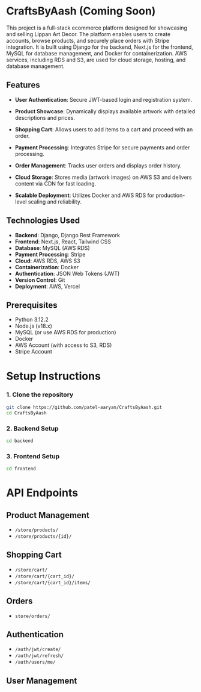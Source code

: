 # CraftsByAash (Coming Soon)

This project is a full-stack ecommerce platform designed for showcasing and selling Lippan Art Decor. The platform enables users to create accounts, browse products, and securely place orders with Stripe integration. It is built using Django for the backend, Next.js for the frontend, MySQL for database management, and Docker for containerization. AWS services, including RDS and S3, are used for cloud storage, hosting, and database management.

## Features

- **User Authentication**: Secure JWT-based login and registration system.

- **Product Showcase**: Dynamically displays available artwork with detailed descriptions and prices.
- **Shopping Cart**: Allows users to add items to a cart and proceed with an order.
- **Payment Processing**: Integrates Stripe for secure payments and order processing.
- **Order Management**: Tracks user orders and displays order history.
- **Cloud Storage**: Stores media (artwork images) on AWS S3 and delivers content via CDN for fast loading.
- **Scalable Deployment**: Utilizes Docker and AWS RDS for production-level scaling and reliability.

## Technologies Used

- **Backend**: Django, Django Rest Framework
- **Frontend**: Next.js, React, Tailwind CSS
- **Database**: MySQL (AWS RDS)
- **Payment Processing**: Stripe
- **Cloud**: AWS RDS, AWS S3
- **Containerization**: Docker
- **Authentication**: JSON Web Tokens (JWT)
- **Version Control**: Git
- **Deployment**: AWS, Vercel

## Prerequisites

- Python 3.12.2
- Node.js (v18.x)
- MySQL (or use AWS RDS for production)
- Docker
- AWS Account (with access to S3, RDS)
- Stripe Account

# Setup Instructions

### 1. Clone the repository

```bash
git clone https://github.com/patel-aaryan/CraftsByAash.git
cd CraftsByAash
```

### 2. Backend Setup

```bash
cd backend
```

### 3. Frontend Setup

```bash
cd frontend
```

# API Endpoints

## Product Management

- `/store/products/`
- `/store/products/{id}/`

## Shopping Cart

- `/store/cart/`
- `/store/cart/{cart_id}/`
- `/store/cart/{cart_id}/items/`

## Orders

- `store/orders/`

## Authentication

- `/auth/jwt/create/`
- `/auth/jwt/refresh/`
- `/auth/users/me/`

## User Management
